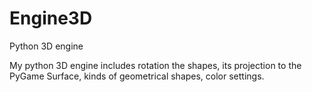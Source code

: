 # Engine3D
Python 3D engine

My python 3D engine includes rotation the shapes, its projection to the PyGame Surface, kinds of geometrical shapes, color settings.
